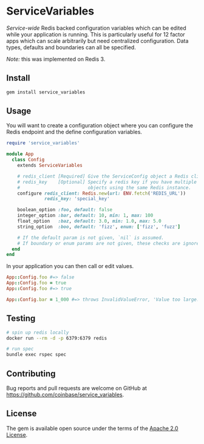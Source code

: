 # ServiceVariables

_Service-wide_ Redis backed configuration variables which can be edited while your application is running. This is particularly useful for 12 factor apps which can scale arbitrarily but need centralized configuration. Data types, defaults and boundaries can all be specified.

_Note:_ this was implemented on Redis 3.

## Install
```bash
gem install service_variables
```

## Usage

You will want to create a configuration object where you can configure the Redis endpoint and the define configuration variables.

```ruby
require 'service_variables'

module App
  class Config
    extends ServiceVariables

    # redis_client [Required] Give the ServiceConfig object a Redis client to store values.
    # redis_key    [Optional] Specify a redis key if you have multiple of these
    #                         objects using the same Redis instance.
    configure redis_client: Redis.new(url: ENV.fetch('REDIS_URL'))
              redis_key: 'special_key'

    boolean_option :foo, default: false
    integer_option :bar, default: 10, min: 1, max: 100
    float_option   :baz, default: 3.0, min: 1.0, max: 5.0
    string_option  :boo, default: 'fizz', enum: ['fizz', 'fuzz']

    # If the default param is not given, `nil` is assumed.
    # If boundary or enum params are not given, these checks are ignored.
  end
end
```

In your application you can then call or edit values.

```ruby
App::Config.foo #=> false
App::Config.foo = true
App::Config.foo #=> true

App::Config.bar = 1_000 #=> throws InvalidValueError, 'Value too large. max = 1000'
```

## Testing

```bash
# spin up redis locally
docker run --rm -d -p 6379:6379 redis

# run spec
bundle exec rspec spec
```

## Contributing
Bug reports and pull requests are welcome on GitHub at https://github.com/coinbase/service_variables.

## License
The gem is available open source under the terms of the [Apache 2.0 License](https://opensource.org/licenses/Apache-2.0).
